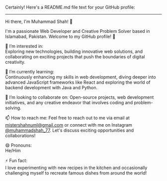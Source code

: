 Certainly! Here's a README.md file text for your GitHub profile:

---

 Hi there, I'm Muhammad Shah! 👋

I'm a passionate Web Developer and Creative Problem Solver based in Islamabad, Pakistan. Welcome to my GitHub profile! 🚀

👀 I’m interested in:  
Exploring new technologies, building innovative web solutions, and collaborating on exciting projects that push the boundaries of digital creativity.

🌱 I’m currently learning:  
Continuously enhancing my skills in web development, diving deeper into advanced JavaScript frameworks like React and exploring the world of backend development with Java and Python.

💞️ I’m looking to collaborate on: 
Open-source projects, web development initiatives, and any creative endeavor that involves coding and problem-solving.

📫 How to reach me:
Feel free to reach out to me via email at mistershahnuml@gmail.com or connect with me on Instagram [@muhammadshah_77](https://www.instagram.com/muhammadshah_77/). Let's discuss exciting opportunities and collaborations!

😄 Pronouns:  
He/Him

⚡ Fun fact:  
I love experimenting with new recipes in the kitchen and occasionally challenging myself to recreate famous dishes from around the world!


<!---
mistershah-numl/mistershah-numl is a ✨ special ✨ repository because its `README.md` (this file) appears on your GitHub profile.
You can click the Preview link to take a look at your changes.
--->

